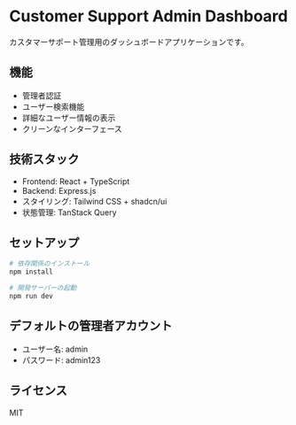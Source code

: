 # Customer Support Admin Dashboard

カスタマーサポート管理用のダッシュボードアプリケーションです。

## 機能

- 管理者認証
- ユーザー検索機能
- 詳細なユーザー情報の表示
- クリーンなインターフェース

## 技術スタック

- Frontend: React + TypeScript
- Backend: Express.js
- スタイリング: Tailwind CSS + shadcn/ui
- 状態管理: TanStack Query

## セットアップ

```bash
# 依存関係のインストール
npm install

# 開発サーバーの起動
npm run dev
```

## デフォルトの管理者アカウント

- ユーザー名: admin
- パスワード: admin123

## ライセンス

MIT
